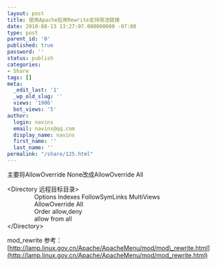 ```yaml
---
layout: post
title: 使用Apache启用Rewrite支持简洁链接
date: 2010-08-13 13:27:07.000000000 -07:00
type: post
parent_id: '0'
published: true
password: ''
status: publish
categories:
- Share
tags: []
meta:
  _edit_last: '1'
  _wp_old_slug: ''
  views: '1906'
  bot_views: '5'
author:
  login: navins
  email: navins@qq.com
  display_name: navins
  first_name: ''
  last_name: ''
permalink: "/share/125.html"
---
```

主要将AllowOverride None改成AllowOverride All

\<Directory 远程目标目录\>  
&nbsp;&nbsp;&nbsp;&nbsp;&nbsp;&nbsp;&nbsp;&nbsp;&nbsp;&nbsp;&nbsp;&nbsp;&nbsp;&nbsp;&nbsp; Options Indexes FollowSymLinks MultiViews  
&nbsp;&nbsp;&nbsp;&nbsp;&nbsp;&nbsp;&nbsp;&nbsp;&nbsp;&nbsp;&nbsp;&nbsp;&nbsp;&nbsp;&nbsp; AllowOverride All  
&nbsp;&nbsp;&nbsp;&nbsp;&nbsp;&nbsp;&nbsp;&nbsp;&nbsp;&nbsp;&nbsp;&nbsp;&nbsp;&nbsp;&nbsp; Order allow,deny  
&nbsp;&nbsp;&nbsp;&nbsp;&nbsp;&nbsp;&nbsp;&nbsp;&nbsp;&nbsp;&nbsp;&nbsp;&nbsp;&nbsp;&nbsp; allow from all  
\</Directory\>

mod\_rewrite 参考：[http://lamp.linux.gov.cn/Apache/ApacheMenu/mod/mod\_rewrite.html](http://lamp.linux.gov.cn/Apache/ApacheMenu/mod/mod_rewrite.html)

